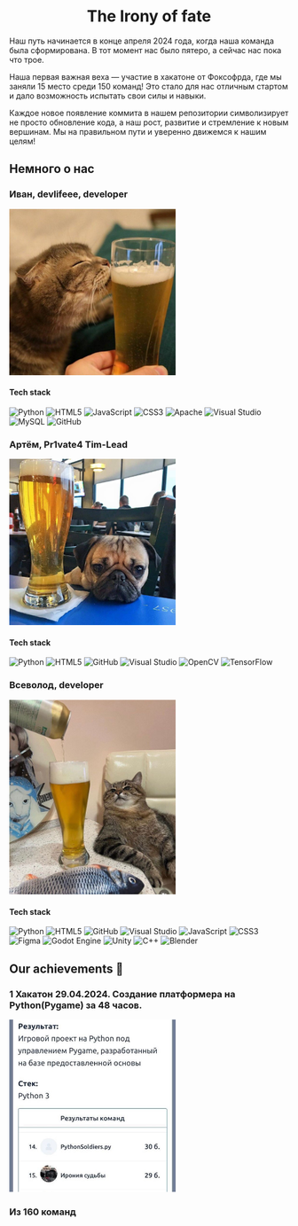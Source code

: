 <h1  align="center"> The Irony of fate </h1>
<p> Наш путь начинается в конце апреля 2024 года, когда наша команда была сформирована. В тот момент нас было пятеро, а сейчас нас пока что трое. 

Наша первая важная веха — участие в хакатоне от Фоксофрда, где мы заняли 15 место среди 150 команд! Это стало для нас отличным стартом и дало возможность испытать свои силы и навыки.

Каждое новое появление коммита в нашем репозитории символизирует не просто обновление кода, а наш рост, развитие и стремление к новым вершинам. Мы на правильном пути и уверенно движемся к нашим целям! </p>

<h2> Немного о нас </h2>
<h3> Иван, devlifeee, developer </h3>
<img src="https://github.com/devlifeee/Our-team/blob/main/ivan.jpg" alt="фото участника команды" width="300"/>
<h4> Tech stack </h4>

![Python](https://img.shields.io/badge/python-3670A0?style=for-the-badge&logo=python&logoColor=ffdd54)
![HTML5](https://img.shields.io/badge/html5-%23E34F26.svg?style=for-the-badge&logo=html5&logoColor=white)
![JavaScript](https://img.shields.io/badge/javascript-%23323330.svg?style=for-the-badge&logo=javascript&logoColor=%23F7DF1E)
![CSS3](https://img.shields.io/badge/css3-%231572B6.svg?style=for-the-badge&logo=css3&logoColor=white)
![Apache](https://img.shields.io/badge/apache-%23D42029.svg?style=for-the-badge&logo=apache&logoColor=white)
![Visual Studio](https://img.shields.io/badge/Visual%20Studio-5C2D91.svg?style=for-the-badge&logo=visual-studio&logoColor=white)
![MySQL](https://img.shields.io/badge/mysql-4479A1.svg?style=for-the-badge&logo=mysql&logoColor=white)
![GitHub](https://img.shields.io/badge/github-%23121011.svg?style=for-the-badge&logo=github&logoColor=white)

<h3> Артём, Pr1vate4 Tim-Lead </h3>
<img src="https://github.com/devlifeee/Our-team/blob/main/artem.jpg?raw=true" alt="фото участника команды" width="300"/>
<h4> Tech stack </h4>

![Python](https://img.shields.io/badge/python-3670A0?style=for-the-badge&logo=python&logoColor=ffdd54)
![HTML5](https://img.shields.io/badge/html5-%23E34F26.svg?style=for-the-badge&logo=html5&logoColor=white)
![GitHub](https://img.shields.io/badge/github-%23121011.svg?style=for-the-badge&logo=github&logoColor=white)
![Visual Studio](https://img.shields.io/badge/Visual%20Studio-5C2D91.svg?style=for-the-badge&logo=visual-studio&logoColor=white)
![OpenCV](https://img.shields.io/badge/opencv-%23white.svg?style=for-the-badge&logo=opencv&logoColor=white)
![TensorFlow](https://img.shields.io/badge/TensorFlow-%23FF6F00.svg?style=for-the-badge&logo=TensorFlow&logoColor=white)

<h3> Всеволод, developer </h3>
<img src="https://github.com/devlifeee/Our-team/blob/main/seva.jpg?raw=true" alt="фото участника команды" width="300"/>
<h4> Tech stack </h4>

![Python](https://img.shields.io/badge/python-3670A0?style=for-the-badge&logo=python&logoColor=ffdd54)
![HTML5](https://img.shields.io/badge/html5-%23E34F26.svg?style=for-the-badge&logo=html5&logoColor=white)
![GitHub](https://img.shields.io/badge/github-%23121011.svg?style=for-the-badge&logo=github&logoColor=white)
![Visual Studio](https://img.shields.io/badge/Visual%20Studio-5C2D91.svg?style=for-the-badge&logo=visual-studio&logoColor=white)
![JavaScript](https://img.shields.io/badge/javascript-%23323330.svg?style=for-the-badge&logo=javascript&logoColor=%23F7DF1E)
![CSS3](https://img.shields.io/badge/css3-%231572B6.svg?style=for-the-badge&logo=css3&logoColor=white)
![Figma](https://img.shields.io/badge/figma-%23F24E1E.svg?style=for-the-badge&logo=figma&logoColor=white)
![Godot Engine](https://img.shields.io/badge/GODOT-%23FFFFFF.svg?style=for-the-badge&logo=godot-engine)
![Unity](https://img.shields.io/badge/unity-%23000000.svg?style=for-the-badge&logo=unity&logoColor=white)
![C++](https://img.shields.io/badge/c++-%2300599C.svg?style=for-the-badge&logo=c%2B%2B&logoColor=white)
![Blender](https://img.shields.io/badge/blender-%23F5792A.svg?style=for-the-badge&logo=blender&logoColor=white)

<h2>Our achievements 💪</h2>
<h3> 1 Хакатон 29.04.2024. Создание платформера на Python(Pygame) за 48 часов. </h3>
<img src="https://github.com/devlifeee/Our-team/blob/main/photo_2024-04-28_22-45-31.jpg?raw=true" alt="фото результата" width="300"?/>
<h3> Из 160 команд </h3>
